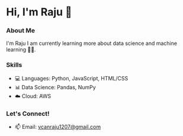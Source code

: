 # Hi, I'm Raju 👋

### About Me
I'm Raju
I am currently learning more about data science and machine learning 🤖🌱.

### Skills
- 💻 Languages: Python, JavaScript, HTML/CSS
- 📊 Data Science: Pandas, NumPy
- ☁️ Cloud: AWS

### Let's Connect!
- 📫 Email: vcanraju1207@gmail.com

<!---
raju1207/raju1207 is a ✨ special ✨ repository because its `README.md` (this file) appears on your GitHub profile.
You can click the Preview link to take a look at your changes.
--->
